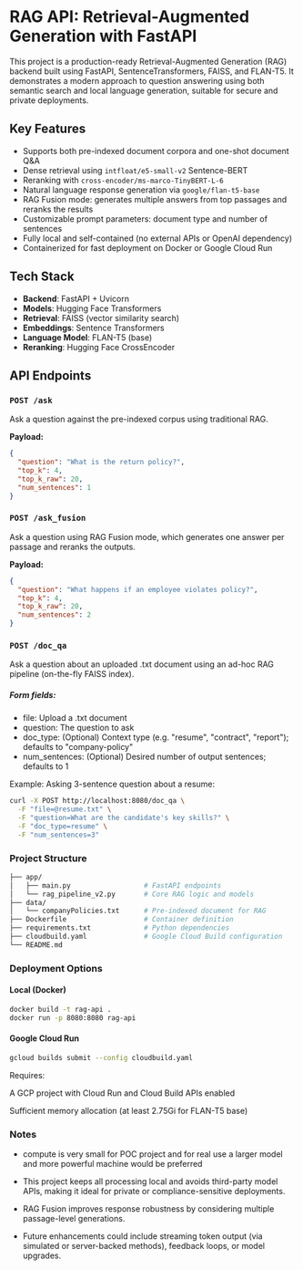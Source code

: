 # RAG API: Retrieval-Augmented Generation with FastAPI

This project is a production-ready Retrieval-Augmented Generation (RAG) backend built using FastAPI, SentenceTransformers, FAISS, and FLAN-T5. It demonstrates a modern approach to question answering using both semantic search and local language generation, suitable for secure and private deployments.

## Key Features

- Supports both pre-indexed document corpora and one-shot document Q&A
- Dense retrieval using `intfloat/e5-small-v2` Sentence-BERT
- Reranking with `cross-encoder/ms-marco-TinyBERT-L-6`
- Natural language response generation via `google/flan-t5-base`
- RAG Fusion mode: generates multiple answers from top passages and reranks the results
- Customizable prompt parameters: document type and number of sentences
- Fully local and self-contained (no external APIs or OpenAI dependency)
- Containerized for fast deployment on Docker or Google Cloud Run

## Tech Stack

- **Backend**: FastAPI + Uvicorn
- **Models**: Hugging Face Transformers
- **Retrieval**: FAISS (vector similarity search)
- **Embeddings**: Sentence Transformers
- **Language Model**: FLAN-T5 (base)
- **Reranking**: Hugging Face CrossEncoder

## API Endpoints

### `POST /ask`

Ask a question against the pre-indexed corpus using traditional RAG.

**Payload:**

```json
{
  "question": "What is the return policy?",
  "top_k": 4,
  "top_k_raw": 20,
  "num_sentences": 1
}
```

### `POST /ask_fusion`

Ask a question using RAG Fusion mode, which generates one answer per passage and reranks the outputs.

**Payload:**

```json
{
  "question": "What happens if an employee violates policy?",
  "top_k": 4,
  "top_k_raw": 20,
  "num_sentences": 2
}
```

### `POST /doc_qa`

Ask a question about an uploaded .txt document using an ad-hoc RAG pipeline (on-the-fly FAISS index).

##### Form fields:

- file: Upload a .txt document
- question: The question to ask
- doc_type: (Optional) Context type (e.g. "resume", "contract", "report"); defaults to "company-policy"
- num_sentences: (Optional) Desired number of output sentences; defaults to 1

Example:
Asking 3-sentence question about a resume:

```bash
curl -X POST http://localhost:8080/doc_qa \
  -F "file=@resume.txt" \
  -F "question=What are the candidate's key skills?" \
  -F "doc_type=resume" \
  -F "num_sentences=3"
```

### Project Structure

```graphql
├── app/
│   ├── main.py                  # FastAPI endpoints
│   └── rag_pipeline_v2.py       # Core RAG logic and models
├── data/
│   └── companyPolicies.txt      # Pre-indexed document for RAG
├── Dockerfile                   # Container definition
├── requirements.txt             # Python dependencies
├── cloudbuild.yaml              # Google Cloud Build configuration
└── README.md
```

### Deployment Options

#### Local (Docker)

```bash
docker build -t rag-api .
docker run -p 8080:8080 rag-api
```

#### Google Cloud Run

```bash
gcloud builds submit --config cloudbuild.yaml
```

Requires:

A GCP project with Cloud Run and Cloud Build APIs enabled

Sufficient memory allocation (at least 2.75Gi for FLAN-T5 base)

### Notes

- compute is very small for POC project and for real use a larger model and more powerful machine would be preferred

- This project keeps all processing local and avoids third-party model APIs, making it ideal for private or compliance-sensitive deployments.

- RAG Fusion improves response robustness by considering multiple passage-level generations.

- Future enhancements could include streaming token output (via simulated or server-backed methods), feedback loops, or model upgrades.
